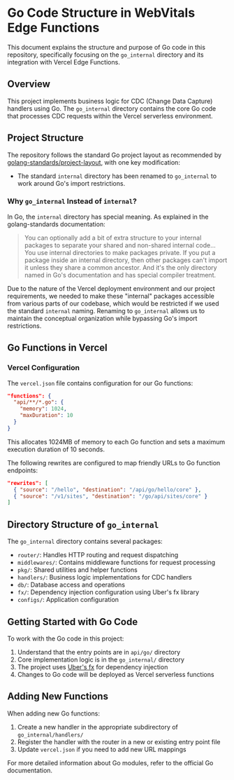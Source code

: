 # Go Code Structure in WebVitals Edge Functions

This document explains the structure and purpose of Go code in this repository, specifically focusing on the `go_internal` directory and its integration with Vercel Edge Functions.

## Overview

This project implements business logic for CDC (Change Data Capture) handlers using Go. The `go_internal` directory contains the core Go code that processes CDC requests within the Vercel serverless environment.

## Project Structure

The repository follows the standard Go project layout as recommended by [golang-standards/project-layout](https://github.com/golang-standards/project-layout), with one key modification:

- The standard `internal` directory has been renamed to `go_internal` to work around Go's import restrictions.

### Why `go_internal` Instead of `internal`?

In Go, the `internal` directory has special meaning. As explained in the golang-standards documentation:

> You can optionally add a bit of extra structure to your internal packages to separate your shared and non-shared internal code... You use internal directories to make packages private. If you put a package inside an internal directory, then other packages can't import it unless they share a common ancestor. And it's the only directory named in Go's documentation and has special compiler treatment.

Due to the nature of the Vercel deployment environment and our project requirements, we needed to make these "internal" packages accessible from various parts of our codebase, which would be restricted if we used the standard `internal` naming. Renaming to `go_internal` allows us to maintain the conceptual organization while bypassing Go's import restrictions.

## Go Functions in Vercel

### Vercel Configuration

The `vercel.json` file contains configuration for our Go functions:

```json
"functions": {
  "api/**/*.go": {
    "memory": 1024,
    "maxDuration": 10
  }
}
```

This allocates 1024MB of memory to each Go function and sets a maximum execution duration of 10 seconds.

The following rewrites are configured to map friendly URLs to Go function endpoints:

```json
"rewrites": [
  { "source": "/hello", "destination": "/api/go/hello/core" },
  { "source": "/v1/sites", "destination": "/go/api/sites/core" }
]
```

## Directory Structure of `go_internal`

The `go_internal` directory contains several packages:

- `router/`: Handles HTTP routing and request dispatching
- `middlewares/`: Contains middleware functions for request processing
- `pkg/`: Shared utilities and helper functions
- `handlers/`: Business logic implementations for CDC handlers
- `db/`: Database access and operations
- `fx/`: Dependency injection configuration using Uber's fx library
- `configs/`: Application configuration

## Getting Started with Go Code

To work with the Go code in this project:

1. Understand that the entry points are in `api/go/` directory
2. Core implementation logic is in the `go_internal/` directory
3. The project uses [Uber's fx](https://github.com/uber-go/fx) for dependency injection
4. Changes to Go code will be deployed as Vercel serverless functions

## Adding New Functions

When adding new Go functions:

1. Create a new handler in the appropriate subdirectory of `go_internal/handlers/`
2. Register the handler with the router in a new or existing entry point file
3. Update `vercel.json` if you need to add new URL mappings

For more detailed information about Go modules, refer to the official Go documentation.

